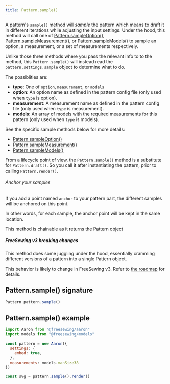 ```yaml
---
title: Pattern.sample()
---
```


A pattern's `sample()` method will _sample_ the pattern which means
to draft it in different iterations while adjusting the input settings.
Under the hood, this method will call one of
[Pattern.sampleOption()](/reference/apu/pattern/sampleoption),
[Pattern.sampleMeasurement()](/reference/apu/pattern/sampleoption), or
[Pattern.sampleModels()](/reference/apu/pattern/sampleoption) to sample
an option, a measurement, or a set of measurements respectively.

Unlike those three methods where you pass the relevant info to to the method,
this `Pattern.sample()` will instead read the `pattern.settings.sample`
object to determine what to do.

The possiblities are:

-   **type**: One of `option`, `measurement`, or `models`
-   **option**: An option name as defined in the pattern config file (only used when `type` is option).
-   **measurement**: A measurement name as defined in the pattern config file (only used when `type` is measurement).
-   **models**: An array of models with the required measurements for this pattern (only used when `type` is models).

See the specific sample methods below for more details:

-   [Pattern.sampleOption()](/reference/apu/pattern/sampleoption)
-   [Pattern.sampleMeasurement()](/reference/apu/pattern/sampleoption)
-   [Pattern.sampleModels()](/reference/apu/pattern/sampleoption)

From a lifecycle point of view, the `Pattern.sample()` method is a substitute for
`Pattern.draft()`. So you call it after instantiating the pattern, prior to
calling `Pattern.render()`.

<Tip>

###### Anchor your samples

If you add a point named `anchor` to your pattern part, the different samples
will be anchored on this point.

In other words, for each sample, the anchor point will be kept in the same location.

</Tip>

<Note>This method is chainable as it returns the Pattern object</Note>

<Warning>

##### FreeSewing v3 breaking changes

This method does some juggling under the hood, essentially cramming
different versions of a pattern into a single Pattern object.

This behavior is likely to change in FreeSewing v3. Refer to [the
roadmap](https://github.com/freesewing/freesewing/discussions/1278) for details.

</Warning>

## Pattern.sample() signature

```js
Pattern pattern.sample()
```

## Pattern.sample() example

```js
import Aaron from "@freesewing/aaron"
import models from "@freesewing/models"

const pattern = new Aaron({
  settings: {
    embed: true,
  },
  measurements: models.manSize38
})

const svg = pattern.sample().render()
```
